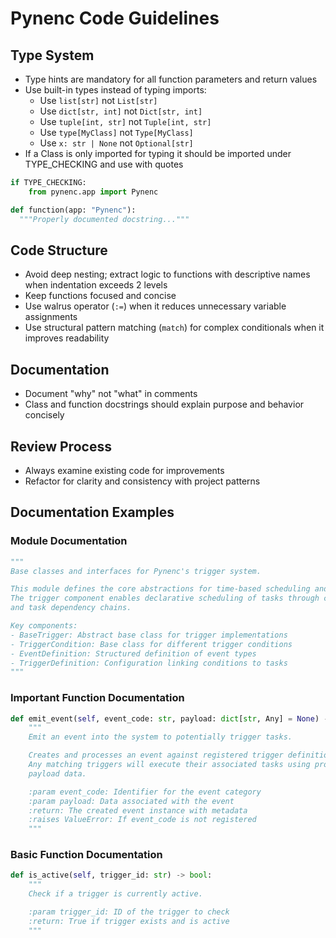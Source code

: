 # Pynenc Code Guidelines

## Type System

- Type hints are mandatory for all function parameters and return values
- Use built-in types instead of typing imports:
  - Use `list[str]` not `List[str]`
  - Use `dict[str, int]` not `Dict[str, int]`
  - Use `tuple[int, str]` not `Tuple[int, str]`
  - Use `type[MyClass]` not `Type[MyClass]`
  - Use `x: str | None` not `Optional[str]`
- If a Class is only imported for typing it should be imported under TYPE_CHECKING and use with quotes

```python
if TYPE_CHECKING:
    from pynenc.app import Pynenc

def function(app: "Pynenc"):
  """Properly documented docstring..."""
```

## Code Structure

- Avoid deep nesting; extract logic to functions with descriptive names when indentation exceeds 2 levels
- Keep functions focused and concise
- Use walrus operator (`:=`) when it reduces unnecessary variable assignments
- Use structural pattern matching (`match`) for complex conditionals when it improves readability

## Documentation

- Document "why" not "what" in comments
- Class and function docstrings should explain purpose and behavior concisely

## Review Process

- Always examine existing code for improvements
- Refactor for clarity and consistency with project patterns

## Documentation Examples

### Module Documentation

```python
"""
Base classes and interfaces for Pynenc's trigger system.

This module defines the core abstractions for time-based scheduling and event-driven task execution.
The trigger component enables declarative scheduling of tasks through cron expressions, events,
and task dependency chains.

Key components:
- BaseTrigger: Abstract base class for trigger implementations
- TriggerCondition: Base class for different trigger conditions
- EventDefinition: Structured definition of event types
- TriggerDefinition: Configuration linking conditions to tasks
"""
```

### Important Function Documentation

```python
def emit_event(self, event_code: str, payload: dict[str, Any] = None) -> EventInstance:
    """
    Emit an event into the system to potentially trigger tasks.

    Creates and processes an event against registered trigger definitions.
    Any matching triggers will execute their associated tasks using provided
    payload data.

    :param event_code: Identifier for the event category
    :param payload: Data associated with the event
    :return: The created event instance with metadata
    :raises ValueError: If event_code is not registered
    """
```

### Basic Function Documentation

```python
def is_active(self, trigger_id: str) -> bool:
    """
    Check if a trigger is currently active.

    :param trigger_id: ID of the trigger to check
    :return: True if trigger exists and is active
    """
```

